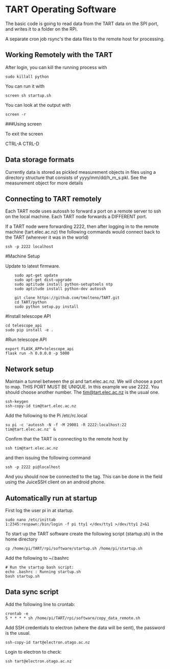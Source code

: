 # TART Operating Software

The basic code is going to read data from the TART data on the SPI port, 
and writes it to a folder on the RPi.

A separate cron job rsync's the data files to the remote host for processing.


## Working Remotely with the TART

After login, you can kill the running process with

    sudo killall python

You can run it with

    screen sh startup.sh

You can look at the output with

    screen -r

###Using screen

To exit the screen

   CTRL-A CTRL-D


## Data storage formats

Currently data is stored as pickled measurement objects in files using a directory structure that 
consists of yyyy/mm/dd/h_m_s.pkl. See the measurement object for more details

## Connecting to TART remotely

Each TART node uses autossh to forward a port on a remote server to ssh on the local machine.
Each TART node forwards a DIFFERENT port.

If a TART node were forwarding 2222, then after logging in to the remote machine (tart.elec.ac.nz)
the following commands would connect back to the TART (wherever it was in the world)

    ssh -p 2222 localhost

#Machine Setup

Update to latest firmware.
```
    sudo apt-get update
    sudo apt-get dist-upgrade 
    sudo aptitude install python-setuptools ntp
    sudo aptitude install python-dev autossh

    git clone https://github.com/tmolteno/TART.git
    cd TART/python
    sudo python setup.py install
```

#Install telescope API
```
cd telescope_api
sudo pip install -e .
```

#Run telescope API
```
export FLASK_APP=telescope_api
flask run -h 0.0.0.0 -p 5000
```


## Network setup

Maintain a tunnel between the pi and tart.elec.ac.nz. We will choose a port to map. 
THIS PORT MUST BE UNIQUE. In this example we use 2222. You should choose another number.
The tim@tart.elec.ac.nz is the usual one.

    ssh-keygen
    ssh-copy-id tim@tart.elec.ac.nz

Add the following to the Pi /etc/rc.local

    su pi -c 'autossh -N -f -M 29001 -R 2222:localhost:22 tim@tart.elec.ac.nz' &

Confirm that the TART is connecting to the remote host by 

    ssh tim@tart.elec.ac.nz

and then issuing the following command

    ssh -p 2222 pi@localhost

And you should now be connected to the tag. This can be done in the field using the 
JuiceSSH client on an android phone.


## Automatically run at startup

First log the user pi in at startup.

    sudo nano /etc/inittab
    1:2345:respawn:/bin/login -f pi tty1 </dev/tty1 >/dev/tty1 2>&1

To start up the TART software create the following script  (startup.sh) in the home directory

    cp /home/pi/TART/rpi/software/startup.sh /home/pi/startup.sh

Add the following to ~/.bashrc

    # Run the startup bash script:
    echo .bashrc : Running startup.sh
    bash startup.sh

## Data sync script

Add the following line to crontab:

    crontab -e
    5 * * * * sh /home/pi/TART/rpi/software/copy_data_remote.sh
  
Add SSH credentials to electron (where the data will be sent),
the password is the usual.

    ssh-copy-id tart@electron.otago.ac.nz
  
Login to electron to check:

    ssh tart@electron.otago.ac.nz
  
